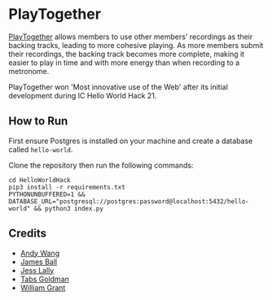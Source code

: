 # PlayTogether

[PlayTogether](https://play--together.herokuapp.com/) allows members to use other members' recordings as their backing tracks, leading to more cohesive playing. As more members submit their recordings, the backing track becomes more complete, making it easier to play in time and with more energy than when recording to a metronome.

PlayTogether won 'Most innovative use of the Web' after its initial development during IC Hello World Hack 21.

## How to Run 

First ensure Postgres is installed on your machine and create a database called `hello-world`.

Clone the repository then run the following commands:

```
cd HelloWorldHack
pip3 install -r requirements.txt
PYTHONUNBUFFERED=1 && DATABASE_URL="postgresql://postgres:password@localhost:5432/hello-world" && python3 index.py
```

## Credits

- [Andy Wang](https://github.com/cbeuw)
- [James Ball](https://github.com/jameshball)
- [Jess Lally](https://github.com/jessicalally)
- [Tabs Goldman](https://github.com/tabsg)
- [William Grant](https://github.com/wdhg)
